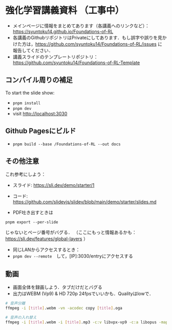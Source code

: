 # 強化学習講義資料 （工事中）

* メインページに情報をまとめてあります（各講義へのリンクなど）：https://syuntoku14.github.io/Foundations-of-RL
* 各講義のGithubリポジトリはPrivateにしてあります．もし誤字や誤りを見かけた方は，https://github.com/syuntoku14/Foundations-of-RL/issues に報告してください．
* 講義スライドのテンプレートリポジトリ：https://github.com/syuntoku14/Foundations-of-RL-Template

## コンパイル周りの補足

To start the slide show:

- `pnpm install`
- `pnpm dev`
- visit <http://localhost:3030>

## Github Pagesにビルド

- `pnpm build --base /Foundations-of-RL --out docs`

## その他注意

これ参考にしよう：
* スライド: https://sli.dev/demo/starter/1
* コード: https://github.com/slidevjs/slidev/blob/main/demo/starter/slides.md

* PDF吐き出すときは
```
pnpm export --per-slide
```
じゃないとページ番号がバグる．
（ここにもっと情報あるかも：https://sli.dev/features/global-layers ）

* 同じLANからアクセスするとき：
* `pnpm dev --remote`　して，[IP]:3030/entryにアクセスする

## 動画

* 画面全体を録画しよう．タブだけだとバグる
* 出力はWEBM (Vp9) & HD 720p 24fpsでいいかも．Qualityはlowで．

```bash
# 音声分離 
ffmpeg -i [title].webm -vn -acodec copy [title].oga

# 音声の入れ替え
ffmpeg -i [title].webm -i [title].mp3 -c:v libvpx-vp9 -c:a libopus -map 0:v:0 -map 1:a:0 [title].webm
```